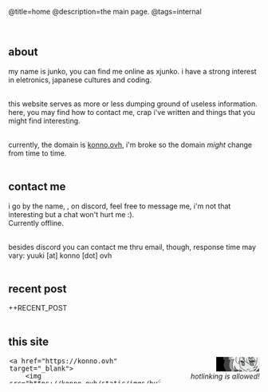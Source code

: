 @title=home
@description=the main page.
@tags=internal

<br />

## about

my name is junko, you can find me online as xjunko. i have a strong interest in eletronics, japanese cultures and coding. 
<br /><br />

this website serves as more or less dumping ground of useless information. here, you may find how to contact me, crap i've written and things that you might find interesting.
<br /><br />

currently, the domain is [konno.ovh](https://konno.ovh), i'm broke so the domain <i>might</i> change from time to time.
<br /><br />

## contact me

i go by the name, <a id="discord-name"></a>, on discord, feel free to message me, i'm not that interesting but a chat won't hurt me :).
<br />
Currently <a id='discord-status-about'>offline</a>.
<br /><br />

besides discord you can contact me thru email, though, response time may vary:
yuuki [at] konno [dot] ovh
<br /><br />

## recent post

++RECENT_POST
<br /><br />

## this site

<div style="display: flex; float: right;flex-direction: column;">
    <a href="/">
        <img style="float: right;" src="/static/imgs/buttons/junko.png">
    </a> 
    <i>
    hotlinking is allowed!
    </i>
</div>

<div>
    <textarea style="width: 60%; height: 50px;border: 1px solid var(--outline-color);background-color: var(--dark-color);color: var(--text-light);" readonly>
<a href="https://konno.ovh" target="_blank">
    <img src="https://konno.ovh/static/imgs/buttons/junko.png"/>
</a></textarea>
</div>